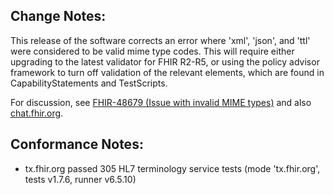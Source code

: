 ## Change Notes:

This release of the software corrects an error where 'xml', 'json', and 'ttl' 
were considered to be valid mime type codes. This will require either upgrading
to the latest validator for FHIR R2-R5, or using the policy advisor framework to
turn off validation of the relevant elements, which are found in CapabilityStatements
and TestScripts.

For discussion, see [FHIR-48679 (Issue with invalid MIME types)](http://jira.hl7.org/browse/FHIR-48679) and 
also [chat.fhir.org](https://chat.fhir.org/#narrow/channel/179239-tooling/topic/mandatory.20validator.20upgrade).

## Conformance Notes:

* tx.fhir.org passed 305 HL7 terminology service tests (mode 'tx.fhir.org', tests v1.7.6, runner v6.5.10)
